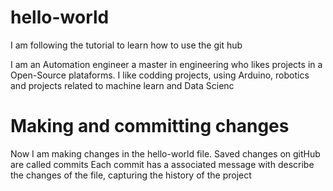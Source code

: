 # hello-world
I am following the tutorial to learn how to use the git hub

I am an Automation engineer a master in engineering who likes projects in a Open-Source plataforms.
I like codding projects, using Arduino, robotics 
and projects related to machine learn and Data Scienc

# Making and committing changes
Now I am making changes in the hello-world file. Saved changes on gitHub are called commits
Each commit has a associated message with describe the changes of the file, capturing the history of the project

